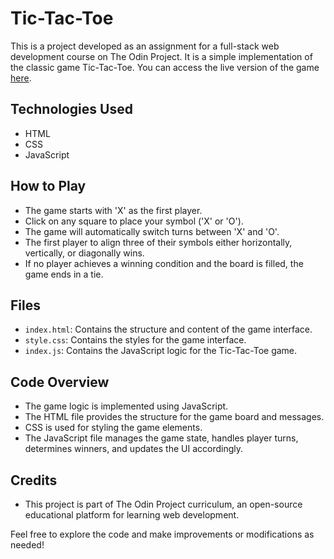 # Tic-Tac-Toe

This is a project developed as an assignment for a full-stack web development course on The Odin Project. It is a simple implementation of the classic game Tic-Tac-Toe. You can access the live version of the game [here](https://tictactoe-odin.netlify.app/).

## Technologies Used
- HTML
- CSS
- JavaScript

## How to Play
- The game starts with 'X' as the first player.
- Click on any square to place your symbol ('X' or 'O').
- The game will automatically switch turns between 'X' and 'O'.
- The first player to align three of their symbols either horizontally, vertically, or diagonally wins.
- If no player achieves a winning condition and the board is filled, the game ends in a tie.

## Files
- `index.html`: Contains the structure and content of the game interface.
- `style.css`: Contains the styles for the game interface.
- `index.js`: Contains the JavaScript logic for the Tic-Tac-Toe game.

## Code Overview
- The game logic is implemented using JavaScript.
- The HTML file provides the structure for the game board and messages.
- CSS is used for styling the game elements.
- The JavaScript file manages the game state, handles player turns, determines winners, and updates the UI accordingly.

## Credits
- This project is part of The Odin Project curriculum, an open-source educational platform for learning web development.

Feel free to explore the code and make improvements or modifications as needed!
